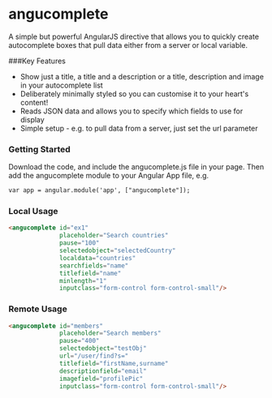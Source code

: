 angucomplete
============

A simple but powerful AngularJS directive that allows you to quickly create autocomplete boxes that pull data either from a server or local variable.

###Key Features
* Show just a title, a title and a description or a title, description and image in your autocomplete list
* Deliberately minimally styled so you can customise it to your heart's content!
* Reads JSON data and allows you to specify which fields to use for display
* Simple setup - e.g. to pull data from a server, just set the url parameter


### Getting Started
Download the code, and include the angucomplete.js file in your page. Then add the angucomplete module to your Angular App file, e.g.
```html
var app = angular.module('app', ["angucomplete"]);
```

### Local Usage

```html
<angucomplete id="ex1" 
              placeholder="Search countries"
              pause="100" 
              selectedobject="selectedCountry" 
              localdata="countries" 
              searchfields="name" 
              titlefield="name"
              minlength="1"
              inputclass="form-control form-control-small"/>
```

### Remote Usage

```html
<angucomplete id="members"
              placeholder="Search members"
              pause="400"
              selectedobject="testObj"
              url="/user/find?s="
              titlefield="firstName,surname"
              descriptionfield="email"
              imagefield="profilePic"
              inputclass="form-control form-control-small"/>
```


                
